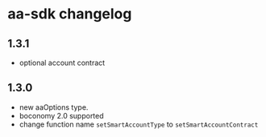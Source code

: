 # aa-sdk changelog

## 1.3.1

- optional account contract

## 1.3.0

- new aaOptions type.
- boconomy 2.0 supported
- change function name `setSmartAccountType` to `setSmartAccountContract`
